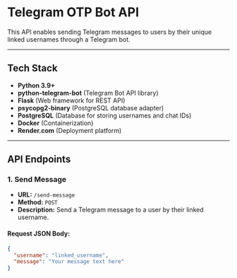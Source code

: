 # Telegram OTP Bot API

This API enables sending Telegram messages to users by their unique linked usernames through a Telegram bot.

---

## Tech Stack

- **Python 3.9+**
- **python-telegram-bot** (Telegram Bot API library)
- **Flask** (Web framework for REST API)
- **psycopg2-binary** (PostgreSQL database adapter)
- **PostgreSQL** (Database for storing usernames and chat IDs)
- **Docker** (Containerization)
- **Render.com** (Deployment platform)

---

## API Endpoints

### 1. Send Message

- **URL:** `/send-message`
- **Method:** `POST`
- **Description:** Send a Telegram message to a user by their linked username.

#### Request JSON Body:

```json
{
  "username": "linked_username",
  "message": "Your message text here"
}
